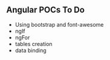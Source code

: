 ## Angular POCs To Do
* Using bootstrap and font-awesome
* ngIf
* ngFor
* tables creation
* data binding